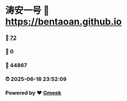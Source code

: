# 涛安一号 :link: https://bentaoan.github.io 
### :page_facing_up: [72](https://bentaoan.github.io/tag.html) 
### :speech_balloon: 0 
### :hibiscus: 44867 
### :alarm_clock: 2025-06-18 23:52:09 
### Powered by :heart: [Gmeek](https://github.com/Meekdai/Gmeek)
